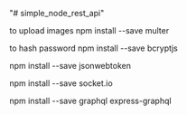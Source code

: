 "# simple_node_rest_api" 

to upload images
npm install --save multer

to hash password
npm install --save bcryptjs

npm install --save jsonwebtoken

npm install --save socket.io

npm install --save graphql express-graphql
